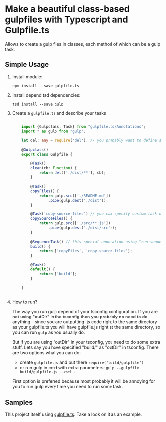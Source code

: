 # Make a beautiful class-based gulpfiles with Typescript and Gulpfile.ts

Allows to create a gulp files in classes, each method of which can be a gulp task.

## Simple Usage

1. Install module:

    `npm install --save gulpfile.ts`

2. Install depend tsd dependencies:

    `tsd install --save gulp`

3. Create a `gulpfile.ts` and describe your tasks
    
    ```typescript
    
        import {Gulpclass, Task} from "gulpfile.ts/Annotations";
        import * as gulp from "gulp";
        
        let del: any = require('del'); // you probably want to define a classes that does not have type definition this way
        
        @Gulpclass()
        export class Gulpfile {
        
            @Task()
            clean(cb: Function) {
                return del(['./dist/**'], cb);
            }
        
            @Task()
            copyFiles() {
                return gulp.src(['./README.md'])
                    .pipe(gulp.dest('./dist'));
            }
        
            @Task('copy-source-files') // you can specify custom task name if you need
            copySourceFiles() {
                return gulp.src(['./src/**.js'])
                    .pipe(gulp.dest('./dist/src'));
            }
        
            @SequenceTask() // this special annotation using "run-sequence" module to run returned task in sequence
            build() {
                return ['copyFiles', 'copy-source-files'];
            }
        
            @Task()
            default() {
                return ['build'];
            }
        
        }
            
    ```
    
4. How to run?

    The way you run gulp depend of your tsconfig configuration. If you are not using "outDir" in the tsconfig then
    you probably no need to do anything - since you are outputting .js code right to the same directory as your
    gulpfile.ts you will have gulpfile.js right at the same directory, so you can run `gulp` as you usually do.
     
     
    But if you are using "outDir" in your tsconfig, you need to do some extra stuff. 
    Lets say you have specified "build/" as "outDir" in tsconfig.
    There are two options what you can do:
    
    * create `gulpfile.js` and put there ```require('build/gulpfile')```
    * or run gulp in cmd with extra parameters: `gulp --gulpfile build/gulpfile.js --cwd .`
    
    First option is preferred because most probably it will be annoying for you to run gulp every time you need to run some task.


## Samples

This project itself using [gulpfile.ts](https://github.com/PLEEROCK/gulpfile.ts/blob/master/gulpfile.ts).
Take a look on it as an example.
    

[1]: https://github.com/PLEEROCK/microframework
[2]: https://github.com/gulpfile.tsjs/gulpfile.ts